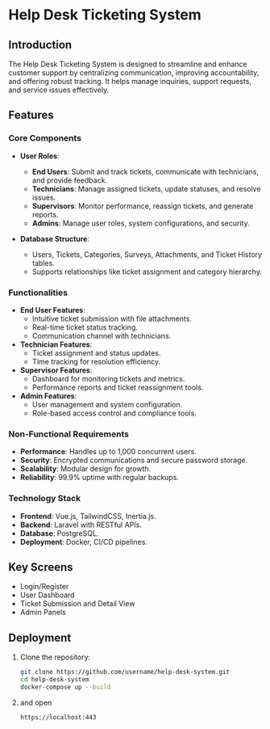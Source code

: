 # Help Desk Ticketing System

## Introduction
The Help Desk Ticketing System is designed to streamline and enhance customer support by centralizing communication, improving accountability, and offering robust tracking. It helps manage inquiries, support requests, and service issues effectively.

## Features
### Core Components
- **User Roles**:
  - **End Users**: Submit and track tickets, communicate with technicians, and provide feedback.
  - **Technicians**: Manage assigned tickets, update statuses, and resolve issues.
  - **Supervisors**: Monitor performance, reassign tickets, and generate reports.
  - **Admins**: Manage user roles, system configurations, and security.
  
- **Database Structure**:
  - Users, Tickets, Categories, Surveys, Attachments, and Ticket History tables.
  - Supports relationships like ticket assignment and category hierarchy.

### Functionalities
- **End User Features**:
  - Intuitive ticket submission with file attachments.
  - Real-time ticket status tracking.
  - Communication channel with technicians.
- **Technician Features**:
  - Ticket assignment and status updates.
  - Time tracking for resolution efficiency.
- **Supervisor Features**:
  - Dashboard for monitoring tickets and metrics.
  - Performance reports and ticket reassignment tools.
- **Admin Features**:
  - User management and system configuration.
  - Role-based access control and compliance tools.

### Non-Functional Requirements
- **Performance**: Handles up to 1,000 concurrent users.
- **Security**: Encrypted communications and secure password storage.
- **Scalability**: Modular design for growth.
- **Reliability**: 99.9% uptime with regular backups.

### Technology Stack
- **Frontend**: Vue.js, TailwindCSS, Inertia.js.
- **Backend**: Laravel with RESTful APIs.
- **Database**: PostgreSQL.
- **Deployment**: Docker, CI/CD pipelines.

## Key Screens
- Login/Register
- User Dashboard
- Ticket Submission and Detail View
- Admin Panels

## Deployment
1. Clone the repository:
   ```bash
   git clone https://github.com/username/help-desk-system.git
   cd help-desk-system
   docker-compose up --build
   ```
2. and open
   ```bash
   https://localhost:443
